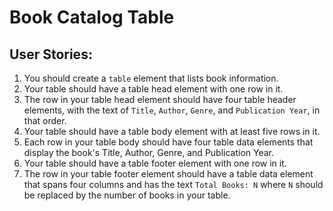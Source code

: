 # Book Catalog Table
## User Stories:
1. You should create a `table` element that lists book information.
2. Your table should have a table head element with one row in it.
3. The row in your table head element should have four table header elements, with the text of `Title`, `Author`, `Genre`, and `Publication Year`, in that order.
4. Your table should have a table body element with at least five rows in it.
5. Each row in your table body should have four table data elements that display the book's Title, Author, Genre, and Publication Year.
6. Your table should have a table footer element with one row in it.
7. The row in your table footer element should have a table data element that spans four columns and has the text `Total Books: N` where `N` should be replaced by the number of books in your table.